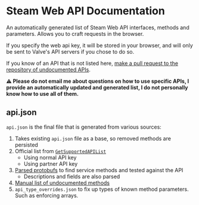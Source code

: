 # Steam Web API Documentation

An automatically generated list of Steam Web API interfaces, methods and parameters. Allows you to craft requests in the browser.

If you specify the web api key, it will be stored in your browser, and will only be sent to Valve's API servers if you chose to do so.

If you know of an API that is not listed here,
[make a pull request to the repository of undocumented APIs](https://github.com/SteamDatabase/UndocumentedAPI).

**⚠ Please do not email me about questions on how to use specific APIs,
I provide an automatically updated and generated list, I do not personally know how to use all of them.**

## api.json

`api.json` is the final file that is generated from various sources:

1. Takes existing `api.json` file as a base, so removed methods are persisted
2. Official list from [`GetSupportedAPIList`](https://steamapi.xpaw.me/#ISteamWebAPIUtil/GetSupportedAPIList)
   - Using normal API key
   - Using partner API key
3. [Parsed protobufs](https://github.com/steamdatabase/protobufs) to find service methods and tested against the API
   - Descriptions and fields are also parsed
4. [Manual list of undocumented methods](https://github.com/SteamDatabase/UndocumentedAPI)
5. `api_type_overrides.json` to fix up types of known method parameters. Such as enforcing arrays.
